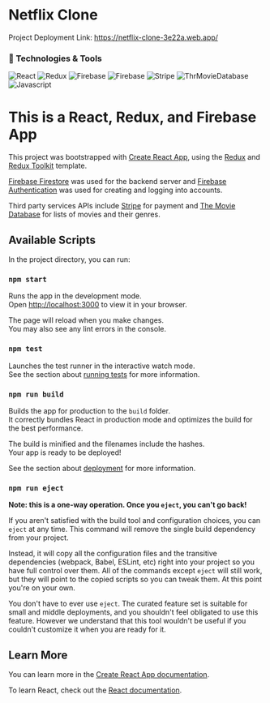 # Netflix Clone

Project Deployment Link: https://netflix-clone-3e22a.web.app/ 

### :wrench: Technologies & Tools

![React](https://img.shields.io/badge/Tool-React-E50914?style=flat&logo=React)
![Redux](https://img.shields.io/badge/Tool-Redux-E50914?style=flat&logo=Redux)
![Firebase](https://img.shields.io/badge/Tool-Firebase%20Firestore-E50914?style=flat&logo=Firebase)
![Firebase](https://img.shields.io/badge/Tool-Firebase%20Authentication-E50914?style=flat&logo=Firebase)
![Stripe](https://img.shields.io/badge/Tool-Stripe-E50914?style=flat&logo=Stripe)
![ThrMovieDatabase](https://img.shields.io/badge/Tool-TMDB%20API-E50914?style=flat&logo=TheMovieDatabase)
![Javascript](https://img.shields.io/badge/Code-Javascript-E50914?style=flat&logo=Javascript)

# This is a React, Redux, and Firebase App

This project was bootstrapped with [Create React App](https://github.com/facebook/create-react-app), using the [Redux](https://redux.js.org/) and [Redux Toolkit](https://redux-toolkit.js.org/) template.

[Firebase Firestore](https://firebase.google.com/?hl=en&authuser=0) was used for the backend server and [Firebase Authentication](https://firebase.google.com/docs/auth) was used for creating and logging into accounts. 

Third party services APIs include [Stripe](https://stripe.com/docs) for payment and [The Movie Database](https://developers.themoviedb.org/3/getting-started/introduction) for lists of movies and their genres.

## Available Scripts

In the project directory, you can run:

### `npm start`

Runs the app in the development mode.\
Open [http://localhost:3000](http://localhost:3000) to view it in your browser.

The page will reload when you make changes.\
You may also see any lint errors in the console.

### `npm test`

Launches the test runner in the interactive watch mode.\
See the section about [running tests](https://facebook.github.io/create-react-app/docs/running-tests) for more information.

### `npm run build`

Builds the app for production to the `build` folder.\
It correctly bundles React in production mode and optimizes the build for the best performance.

The build is minified and the filenames include the hashes.\
Your app is ready to be deployed!

See the section about [deployment](https://facebook.github.io/create-react-app/docs/deployment) for more information.

### `npm run eject`

**Note: this is a one-way operation. Once you `eject`, you can't go back!**

If you aren't satisfied with the build tool and configuration choices, you can `eject` at any time. This command will remove the single build dependency from your project.

Instead, it will copy all the configuration files and the transitive dependencies (webpack, Babel, ESLint, etc) right into your project so you have full control over them. All of the commands except `eject` will still work, but they will point to the copied scripts so you can tweak them. At this point you're on your own.

You don't have to ever use `eject`. The curated feature set is suitable for small and middle deployments, and you shouldn't feel obligated to use this feature. However we understand that this tool wouldn't be useful if you couldn't customize it when you are ready for it.

## Learn More

You can learn more in the [Create React App documentation](https://facebook.github.io/create-react-app/docs/getting-started).

To learn React, check out the [React documentation](https://reactjs.org/).
